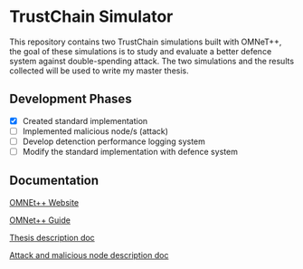 # TrustChain Simulator
This repository contains two TrustChain simulations built with OMNeT++, the goal of these simulations is to study and evaluate a better defence system against double-spending attack. The two simulations and the results collected will be used to write my master thesis.

## Development Phases
- [x] Created standard implementation
- [ ] Implemented malicious node/s (attack)
- [ ] Develop detenction performance logging system
- [ ] Modify the standard implementation with defence system

## Documentation
[OMNEt++ Website](https://omnetpp.org/)

[OMNet++ Guide](https://doc.omnetpp.org/omnetpp/manual/)

[Thesis description doc](https://www.overleaf.com/read/mqxnswyjzcbm)

[Attack and malicious node description doc](https://www.overleaf.com/read/wmnnttvdggzb)


